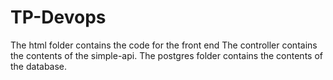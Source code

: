 # TP-Devops
The html folder contains the code for the front end
The controller contains the contents of the simple-api.
The postgres folder contains the contents of the database.
